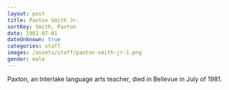 ```yaml
---
layout: post
title: Paxton Smith Jr.
sortKey: Smith, Paxton
date: 1981-07-01
dateUnknown: true
categories: staff
images: /assets/staff/paxton-smith-jr-1.png
gender: male
---
```

Paxton, an Interlake language arts teacher, died in Bellevue in July of 1981.
